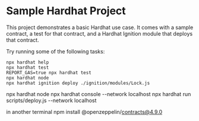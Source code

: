 # Sample Hardhat Project

This project demonstrates a basic Hardhat use case. It comes with a sample contract, a test for that contract, and a Hardhat Ignition module that deploys that contract.

Try running some of the following tasks:

```shell
npx hardhat help
npx hardhat test
REPORT_GAS=true npx hardhat test
npx hardhat node
npx hardhat ignition deploy ./ignition/modules/Lock.js
```




npx hardhat node
npx hardhat console --network localhost
npx hardhat run scripts/deploy.js --network localhost



in another terminal 
npm install @openzeppelin/contracts@4.9.0
